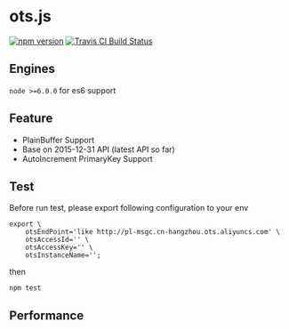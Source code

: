 # ots.js
[![npm version](https://img.shields.io/npm/v/ots.js.svg)](https://www.npmjs.com/package/ots.js)
[![Travis CI Build Status](https://travis-ci.org/im-js/ots.js.svg?branch=master)](https://travis-ci.org/im-js/ots.js/)

## Engines
`node >=6.0.0` for es6 support

## Feature
* PlainBuffer Support
* Base on 2015-12-31 API (latest API so far)
* AutoIncrement PrimaryKey Support

## Test
Before run test, please export following configuration to your env
```shell
export \
    otsEndPoint='like http://pl-msgc.cn-hangzhou.ots.aliyuncs.com' \
    otsAccessId='' \
    otsAccessKey='' \
    otsInstanceName='';
```
then
```shell
npm test
```

## Performance
